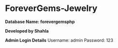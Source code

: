 # ForeverGems-Jewelry
**Database Name: forevergemsphp**

**Developed by Shahla**

**Admin Login Details**
Username: admin
Password: 123

 
